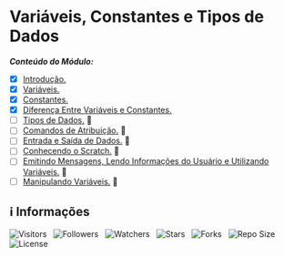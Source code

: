 <!-- Título -->
# Variáveis, Constantes e Tipos de Dados

***Conteúdo do Módulo:***

* [x] [Introdução.](https://github.com/Devsgeeknerd/cla-int-var-con-tip-dad-log-par-pro-com-bas)
* [x] [Variáveis.](https://github.com/Devsgeeknerd/cla-var-var-con-tip-dad-log-par-pro-com-bas)
* [x] [Constantes.](https://github.com/Devsgeeknerd/cla-con-var-con-tip-dad-log-par-pro-com-bas)
* [x] [Diferença Entre Variáveis e Constantes.](https://github.com/Devsgeeknerd/cla-dif-ent-var-con-var-con-tip-dad-log-par-pro-com-bas)
* [ ] [Tipos de Dados.](https://github.com/Devsgeeknerd/cla-tip-dad-var-con-tip-dad-log-par-pro-com-bas) &#128679;
* [ ] [Comandos de Atribuição.](https://github.com/Devsgeeknerd/cla-com-atr-var-con-tip-dad-log-par-pro-com-bas) &#128679;
* [ ] [Entrada e Saída de Dados.](https://github.com/Devsgeeknerd/cla-ent-sai-dad-var-con-tip-dad-log-par-pro-com-bas) &#128679;
* [ ] [Conhecendo o Scratch.](https://github.com/Devsgeeknerd/cla-con-scr-var-con-tip-dad-log-par-pro-com-bas) &#128679;
* [ ] [Emitindo Mensagens, Lendo Informações do Usuário e Utilizando Variáveis.](https://github.com/Devsgeeknerd/cla-emt-men-len-inf-usu-uti-var-var-con-tip-dad-log-par-pro-com-bas) &#128679;
* [ ] [Manipulando Variáveis.](https://github.com/Devsgeeknerd/cla-man-var-var-con-tip-dad-log-par-pro-com-bas) &#128679;

<!-- Information -->
## &#8505; Informações

![Visitors](https://api.visitorbadge.io/api/visitors?path=Devsgeeknerd%2Fmod-var-con-tip-dad-log-par-pro-com-bas&label=Visitantes&labelColor=%23f9e64f&countColor=%23008000&style=plastic "Total de Visitas")
&nbsp;
![Followers](https://img.shields.io/github/followers/Devsgeeknerd?style=p&label=Seguidores&labelColor=f9e64f&color=008000 "Total de Seguidores")
&nbsp;
![Watchers](https://img.shields.io/github/watchers/Devsgeeknerd/mod-var-con-tip-dad-log-par-pro-com-bas?style=p&label=Observadores&labelColor=f9e64f&color=008000 "Total de Observadores")
&nbsp;
![Stars](https://img.shields.io/github/stars/Devsgeeknerd/mod-var-con-tip-dad-log-par-pro-com-bas?style=p&label=Estrelas&labelColor=f9e64f&color=008000 "Total de Estrelas")
&nbsp;
![Forks](https://img.shields.io/github/forks/Devsgeeknerd/mod-var-con-tip-dad-log-par-pro-com-bas?style=p&label=Bifurcações&labelColor=f9e64f&color=008000 "Total de Bifurcações")
&nbsp;
![Repo Size](https://img.shields.io/github/repo-size/Devsgeeknerd/mod-var-con-tip-dad-log-par-pro-com-bas?style=p&label=Tamanho&labelColor=f9e64f&color=008000& "Tamanho do Repositório")
&nbsp;
![License](https://img.shields.io/github/license/Devsgeeknerd/mod-var-con-tip-dad-log-par-pro-com-bas?style=p&label=Licença&labelColor=f9e64f&color=008000 "Licença do Repositório")
